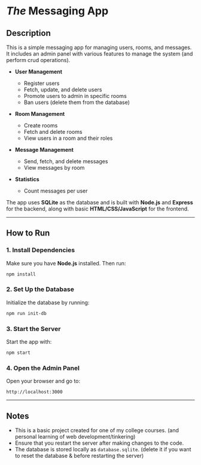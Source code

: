 # _The_ Messaging App

## Description
This is a simple messaging app for managing users, rooms, and messages. It includes an admin panel with various features to manage the system (and perform crud operations).

- **User Management**
  - Register users
  - Fetch, update, and delete users
  - Promote users to admin in specific rooms
  - Ban users (delete them from the database)

- **Room Management**
  - Create rooms
  - Fetch and delete rooms
  - View users in a room and their roles

- **Message Management**
  - Send, fetch, and delete messages
  - View messages by room

- **Statistics**
  - Count messages per user

The app uses **SQLite** as the database and is built with **Node.js** and **Express** for the backend, along with basic **HTML/CSS/JavaScript** for the frontend.

---

## How to Run

### 1. Install Dependencies
Make sure you have **Node.js** installed. Then run:
```bash
npm install
```

### 2. Set Up the Database
Initialize the database by running:
```bash
npm run init-db
```

### 3. Start the Server
Start the app with:
```bash
npm start
```

### 4. Open the Admin Panel
Open your browser and go to:
```
http://localhost:3000
```

---

## Notes
- This is a basic project created for one of my college courses. (and personal learning of web development/tinkering)
- Ensure that you restart the server after making changes to the code.
- The database is stored locally as `database.sqlite`. (delete it if you want to reset the database & before restarting the server)